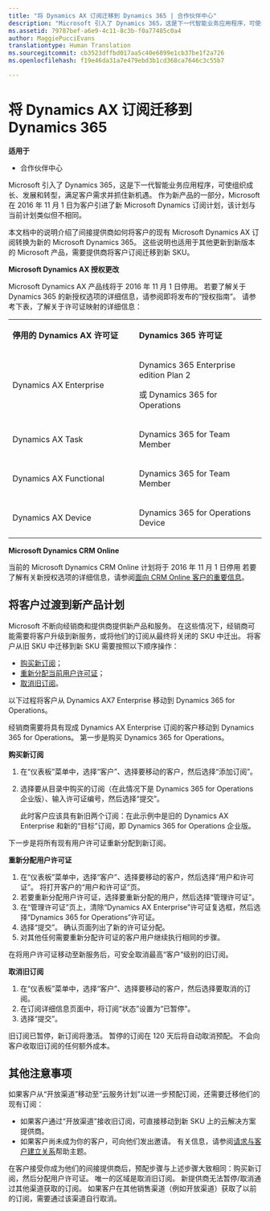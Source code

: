 ```yaml
---
title: "将 Dynamics AX 订阅迁移到 Dynamics 365 | 合作伙伴中心"
description: "Microsoft 引入了 Dynamics 365，这是下一代智能业务应用程序，可使组织成长、发展和转型，满足客户需求并抓住新机遇。"
ms.assetid: 79787bef-a6e9-4c11-8c3b-f0a77485c0a4
author: MaggiePucciEvans
translationtype: Human Translation
ms.sourcegitcommit: cb3523dffbd017aa5c40e6899e1cb37be1f2a726
ms.openlocfilehash: f19e46da31a7e479ebd3b1cd368ca7646c3c55b7

---
```


# 将 Dynamics AX 订阅迁移到 Dynamics 365

**适用于**

-  合作伙伴中心

Microsoft 引入了 Dynamics 365，这是下一代智能业务应用程序，可使组织成长、发展和转型，满足客户需求并抓住新机遇。 作为新产品的一部分，Microsoft 在 2016 年 11 月 1 日为客户引进了新 Microsoft Dynamics 订阅计划，该计划与当前计划类似但不相同。

本文档中的说明介绍了间接提供商如何将客户的现有 Microsoft Dynamics AX 订阅转换为新的 Microsoft Dynamics 365。 这些说明也适用于其他更新到新版本的 Microsoft 产品，需要提供商将客户订阅迁移到新 SKU。

**Microsoft Dynamics AX 授权更改**

Microsoft Dynamics AX 产品线将于 2016 年 11 月 1 日停用。 若要了解关于 Dynamics 365 的新授权选项的详细信息，请参阅即将发布的“授权指南”。 请参考下表，了解关于许可证映射的详细信息：

<table>
<colgroup>
<col width="50%" />
<col width="50%" />
</colgroup>
<tbody>
<tr class="odd">
<td><p><strong>停用的 Dynamics AX 许可证</strong></p></td>
<td><p><strong>Dynamics 365 许可证</strong></p></td>
</tr>
<tr class="even">
<td><p>Dynamics AX Enterprise</p></td>
<td><p>Dynamics 365 Enterprise edition Plan 2</p>
<p>或 Dynamics 365 for Operations</p></td>
</tr>
<tr class="odd">
<td><p>Dynamics AX Task</p></td>
<td><p>Dynamics 365 for Team Member</p></td>
</tr>
<tr class="even">
<td><p>Dynamics AX Functional</p></td>
<td><p>Dynamics 365 for Team Member</p></td>
</tr>
<tr class="odd">
<td><p>Dynamics AX Device</p></td>
<td><p>Dynamics 365 for Operations Device</p></td>
</tr>
</tbody>
</table>

 

**Microsoft Dynamics CRM Online**

当前的 Microsoft Dynamics CRM Online 计划将于 2016 年 11 月 1 日停用 若要了解有关新授权选项的详细信息，请参阅[面向 CRM Online 客户的重要信息](https://go.microsoft.com/fwlink/?linkid=831667)。

## 将客户过渡到新产品计划


Microsoft 不断向经销商和提供商提供新产品和服务。 在这些情况下，经销商可能需要将客户升级到新服务，或将他们的订阅从最终将关闭的 SKU 中迁出。 将客户从旧 SKU 中迁移到新 SKU 需要按照以下顺序操作：

-   [购买新订阅](#manual-subscription-migration-purchasenewsubsc)；
-   [重新分配当前用户许可证](#manual-subscription-migration-reassignlicenses)；
-   [取消旧订阅](#manual-subscription-migration-cancelsubscriptions)。

以下过程将客户从 Dynamics AX7 Enterprise 移动到 Dynamics 365 for Operations。

<a href="" id="purchasenewsubsc"></a>
经销商需要将具有现成 Dynamics AX Enterprise 订阅的客户移动到 Dynamics 365 for Operations。 第一步是购买 Dynamics 365 for Operations。

**购买新订阅**

1.  在“仪表板”菜单中，选择“客户”、选择要移动的客户，然后选择“添加订阅”。
2.  选择要从目录中购买的订阅（在此情况下是 Dynamics 365 for Operations 企业版）、输入许可证编号，然后选择“提交”。

    此时客户应该具有新旧两个订阅：在此示例中是旧的 Dynamics AX Enterprise 和新的“目标”订阅，即 Dynamics 365 for Operations 企业版。

<a href="" id="reassignlicenses"></a>
下一步是将所有现有用户许可证重新分配到新订阅。

**重新分配用户许可证**

1.  在“仪表板”菜单中，选择“客户”、选择要移动的客户，然后选择“用户和许可证”。 将打开客户的“用户和许可证”页。
2.  若要重新分配用户许可证，选择要重新分配的用户，然后选择“管理许可证”。
3.  在“管理许可证”页上，清除“Dynamics AX Enterprise”许可证复选框，然后选择“Dynamics 365 for Operations”许可证。
4.  选择“提交”。 确认页面列出了新的许可证分配。
5.  对其他任何需要重新分配许可证的客户用户继续执行相同的步骤。

<a href="" id="cancelsubscriptions"></a>
在将用户许可证移动至新服务后，可安全取消最高“客户”级别的旧订阅。

**取消旧订阅**

1.  在“仪表板”菜单中，选择“客户”、选择要移动的客户，然后选择要取消的订阅。
2.  在订阅详细信息页面中，将订阅“状态”设置为“已暂停”。
3.  选择“提交”。

旧订阅已暂停，新订阅将激活。 暂停的订阅在 120 天后将自动取消预配。 不会向客户收取旧订阅的任何额外成本。

## 其他注意事项


如果客户从“开放渠道”移动至“云服务计划”以进一步预配订阅，还需要迁移他们的现有订阅：

-   如果客户通过“开放渠道”接收旧订阅，可直接移动到新 SKU 上的云解决方案提供商。
-   如果客户尚未成为你的客户，可向他们发出邀请。 有关信息，请参阅[请求与客户建立关系](https://msdn.microsoft.com/en-us/library/partnercenter/mt750320.aspx)帮助主题。

在客户接受你成为他们的间接提供商后，预配步骤与上述步骤大致相同：购买新订阅，然后分配用户许可证。 唯一的区域是取消旧订阅。 新提供商无法暂停/取消通过其他渠道获取的订阅。 如果客户在其他销售渠道（例如开放渠道）获取了以前的订阅，需要通过该渠道自行取消。

 

 






<!--HONumber=Jan17_HO2-->


